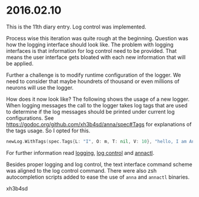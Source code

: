 # 2016.02.10
This is the 11th diary entry. Log control was implemented.

Process wise this iteration was quite rough at the beginning. Question was how
the logging interface should look like. The problem with logging interfaces is
that information for log control need to be provided. That means the user
interface gets bloated with each new information that will be applied.

Further a challenge is to modify runtime configuration of the logger. We need
to consider that maybe houndrets of thousand or even millions of neurons will
use the logger.

How does it now look like? The following shows the usage of a new logger. When
logging messages the call to the logger takes log tags that are used to
determine if the log messages should be printed under current log
configurations. See https://godoc.org/github.com/xh3b4sd/anna/spec#Tags for
explanations of the tags usage. So I opted for this.

```go
newLog.WithTags(spec.Tags{L: "I", O: m, T: nil, V: 10}, "hello, I am Anna")
```

For further information read [logging](/doc/concept/logging.md), [log
control](/doc/concept/control.md#log) and [annactl](/doc/concept/annactl.md).

Besides proper logging and log control, the text interface command scheme was
aligned to the log control command. There were also zsh autocompletion scripts
added to ease the use of `anna` and `annactl` binaries.

xh3b4sd
